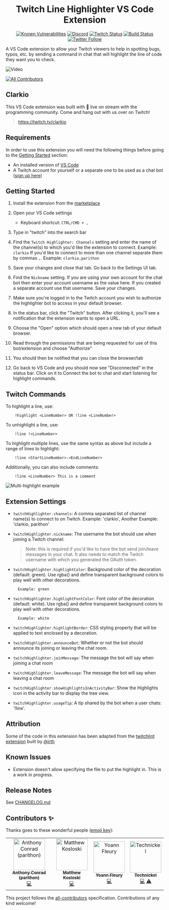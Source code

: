 <div align="center">
  
# Twitch Line Highlighter VS Code Extension

[![Known Vulnerabilities](https://snyk.io/test/github/clarkio/vscode-twitch-highlighter/badge.svg)](https://snyk.io/test/github/clarkio/vscode-twitch-highlighter)
[![Discord](https://img.shields.io/discord/421902136457035777)](https://discord.gg/xB95beJ)
[![Twitch Status](https://img.shields.io/twitch/status/clarkio)](https://twitch.tv/clarkio)
[![Build Status](https://clarkcode.visualstudio.com/vscode-line-highlighter-extension/_apis/build/status/Production%20Test%20%26%20Build%20-%20VS%20Code%20Line%20Highlighter%20Extension?branchName=master)](https://clarkcode.visualstudio.com/vscode-line-highlighter-extension/_build/latest?definitionId=23&branchName=master)
<br>
[![Twitter Follow](https://img.shields.io/twitter/follow/_clarkio?style=social)](https://twitter.com/intent/follow?screen_name=_clarkio)

</div>

A VS Code extension to allow your Twitch viewers to help in spotting bugs, typos, etc. by sending a command in chat that will highlight the line of code they want you to check.

![Video](./resources/intro-vid.gif)

<!-- ALL-CONTRIBUTORS-BADGE:START - Do not remove or modify this section -->
[![All Contributors](https://img.shields.io/badge/all_contributors-4-orange.svg?style=flat-square)](#contributors-)
<!-- ALL-CONTRIBUTORS-BADGE:END -->

## Clarkio
This VS Code extension was built with 💙 live on stream with the programming community. Come and hang out with us over on Twitch!

> https://twitch.tv/clarkio

## Requirements

In order to use this extension you will need the following things before going to the [Getting Started](#getting-started) section:

- An installed version of [VS Code](https://code.visualstudio.com/?WT.mc_id=academic-0000-brcl)
- A Twitch account for yourself or a separate one to be used as a chat bot ([sign up here](https://www.twitch.tv/signup))

## Getting Started

1. Install the extension from the [marketplace](https://marketplace.visualstudio.com/items?itemName=clarkio.twitch-highlighter&WT.mc_id=academic-0000-brcl)
2. Open your VS Code settings

   - Keyboard shortcut: `CTRL/CMD + ,`

3. Type in "twitch" into the search bar
4. Find the `Twitch Highlighter: Channels` setting and enter the name of the channel(s) to which you'd like the extension to connect. Example: `clarkio` If you'd like to connect to more than one channel separate them by commas `,`. Example: `clarkio,parithon`
5. Save your changes and close that tab. Go back to the Settings UI tab.
6. Find the `Nickname` setting. If you are using your own account for the chat bot then enter your account username as the value here. If you created a separate account use that username. Save your changes.
7. Make sure you're logged in to the Twitch account you wish to authorize the highlighter bot to access in your default browser.
8. In the status bar, click the "Twitch" button. After clicking it, you'll see a notification that the extension wants to open a URL.
9. Choose the "Open" option which should open a new tab of your default browser.
10. Read through the permissions that are being requested for use of this bot/extension and choose "Authorize"
11. You should then be notified that you can close the browser/tab
12. Go back to VS Code and you should now see "Disconnected" in the status bar. Click on it to Connect the bot to chat and start listening for highlight commands.

## Twitch Commands

To highlight a line, use:

        !highlight <LineNumber> OR !line <LineNumber>

To unhighlight a line, use:

        !line !<LineNumber>

To highlight multiple lines, use the same syntax as above but include a range of lines to highlight:

        !line <StartLineNumber>-<EndLineNumber>

Additionally, you can also include comments:

        !line <LineNumber> This is a comment

![Multi-highlight example](./resources/multi-highlight-example.jpg)

## Extension Settings

- `twitchHighlighter.channels`: A comma separated list of channel name(s) to connect to on Twitch. Example: 'clarkio', Another Example: 'clarkio, parithon'
- `twitchHighlighter.nickname`: The username the bot should use when joining a Twitch channel.

  > Note: this is required if you'd like to have the bot send join/leave messages in your chat. It also needs to match the Twitch username with which you generated the OAuth token.

- `twitchHighlighter.highlightColor`: Background color of the decoration (default: green). Use rgba() and define transparent background colors to play well with other decorations.

        Example: green

- `twitchHighlighter.highlightFontColor`: Font color of the decoration (default: white). Use rgba() and define transparent background colors to play well with other decorations.

        Example: white

* `twitchHighlighter.highlightBorder`: CSS styling property that will be applied to text enclosed by a decoration.
* `twitchHighlighter.announceBot`: Whether or not the bot should announce its joining or leaving the chat room.
* `twitchHighlighter.joinMessage`: The message the bot will say when joining a chat room
* `twitchHighlighter.leaveMessage`: The message the bot will say when leaving a chat room

* `twitchHighlighter.showHighlightsInActivityBar`: Show the Highlights icon in the activity bar to display the tree view.

* `twitchHighlighter.usageTip`: A tip shared by the bot when a user chats: '!line'.

## Attribution

Some of the code in this extension has been adapted from the [twitchlint extension](https://github.com/irth/twitchlint) built by [@irth](https://github.com/irth)

## Known Issues

- Extension doesn't allow specifying the file to put the highlight in. This is a work in progress.

## Release Notes

See [CHANGELOG.md](CHANGELOG.md)

## Contributors ✨

Thanks goes to these wonderful people ([emoji key](https://allcontributors.org/docs/en/emoji-key)):

<!-- ALL-CONTRIBUTORS-LIST:START - Do not remove or modify this section -->
<!-- prettier-ignore-start -->
<!-- markdownlint-disable -->
<table>
  <tbody>
    <tr>
      <td align="center"><a href="https://github.com/parithon"><img src="https://avatars.githubusercontent.com/u/8602418?v=4?s=100" width="100px;" alt="Anthony Conrad (parithon)"/><br /><sub><b>Anthony Conrad (parithon)</b></sub></a><br /><a href="https://github.com/clarkio/vscode-twitch-highlighter/commits?author=parithon" title="Code">💻</a></td>
      <td align="center"><a href="https://matthewkosloski.me/"><img src="https://avatars.githubusercontent.com/u/1219553?v=4?s=100" width="100px;" alt="Matthew Kosloski"/><br /><sub><b>Matthew Kosloski</b></sub></a><br /><a href="https://github.com/clarkio/vscode-twitch-highlighter/commits?author=MatthewKosloski" title="Code">💻</a></td>
      <td align="center"><a href="http://blog.yoannfleury.dev"><img src="https://avatars.githubusercontent.com/u/3920615?v=4?s=100" width="100px;" alt="Yoann Fleury"/><br /><sub><b>Yoann Fleury</b></sub></a><br /><a href="https://github.com/clarkio/vscode-twitch-highlighter/commits?author=yoannfleurydev" title="Code">💻</a></td>
      <td align="center"><a href="https://www.technickel.dev/"><img src="https://avatars.githubusercontent.com/u/22779812?v=4?s=100" width="100px;" alt="Technickel"/><br /><sub><b>Technickel</b></sub></a><br /><a href="https://github.com/clarkio/vscode-twitch-highlighter/commits?author=Technickel-Dev" title="Code">💻</a> <a href="https://github.com/clarkio/vscode-twitch-highlighter/commits?author=Technickel-Dev" title="Tests">⚠️</a></td>
    </tr>
  </tbody>
</table>

<!-- markdownlint-restore -->
<!-- prettier-ignore-end -->

<!-- ALL-CONTRIBUTORS-LIST:END -->

This project follows the [all-contributors](https://github.com/all-contributors/all-contributors) specification. Contributions of any kind welcome!
